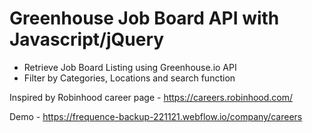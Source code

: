 # Greenhouse Job Board API with Javascript/jQuery
- Retrieve Job Board Listing using Greenhouse.io API
- Filter by Categories, Locations and search function

Inspired by Robinhood career page - https://careers.robinhood.com/

Demo - https://frequence-backup-221121.webflow.io/company/careers
